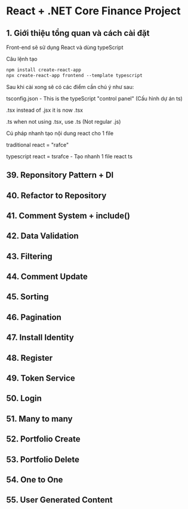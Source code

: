 # React + .NET Core Finance Project

## 1. Giới thiệu tổng quan và cách cài đặt

Front-end sẽ sử dụng React và dùng typeScript

Câu lệnh tạo

```txt
npm install create-react-app
npx create-react-app frontend --template typescript
```

Sau khi cài xong sẽ có các điểm cần chú ý như sau:

tsconfig.json - This is the typeScript "control panel" (Cấu hình dự án ts)

.tsx instead of .jsx it is now .tsx

.ts when not using .tsx, use .ts (Not regular .js)

Cú pháp nhanh tạo nội dung react cho 1 file

traditional react = "rafce"

typescript react = tsrafce - Tạo nhanh 1 file react ts



## 39. Reponsitory Pattern + DI

## 40. Refactor to Repository

## 41. Comment System + include()

## 42. Data Validation

## 43. Filtering

## 44. Comment Update

## 45. Sorting

## 46. Pagination

## 47. Install Identity

## 48. Register

## 49. Token Service

## 50. Login

## 51. Many to many

## 52. Portfolio Create

## 53. Portfolio Delete

## 54. One to One

## 55. User Generated Content 


